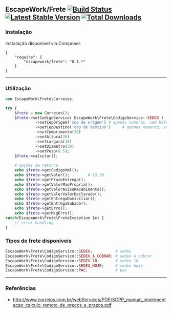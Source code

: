 ## EscapeWork/Frete [![Build Status](https://secure.travis-ci.org/EscapeWork/Frete.png)](http://travis-ci.org/EscapeWork/Frete) [![Latest Stable Version](https://poser.pugx.org/escapework/frete/v/stable.png)](https://packagist.org/packages/escapework/frete) [![Total Downloads](https://poser.pugx.org/escapework/frete/downloads.png)](https://packagist.org/packages/escapework/frete)

### Instalação

Instalação disponível via Composer.

```
{
    "require": {
        "escapework/frete": "0.1.*"
    }
}
```

***

### Utilização 

```php
use EscapeWork\Frete\Correios;

try {
    $frete = new Correios();
    $frete->setCodigoServico( EscapeWork\Frete\CodigoServico::SEDEX )
             ->setCepOrigem('cep de origem') # apenas numeros, sem hifen(-)
             ->setCepDestino('cep de destino')     # apenas numeros, sem hifen(-)
             ->setComprimento(30)
             ->setAltura(30)
             ->setLargura(30)
             ->setDiametro(30)
             ->setPeso(0.5);
    $frete->calcular();
    
    # opções de retorno 
    echo $frete->getCodigoXml();
    echo $frete->getValor();        # 13,20
    echo $frete->getPrazoEntrega();
    echo $frete->getValorMaoPropria();
    echo $frete->getValorAvisoRecebimento();
    echo $frete->getValorValorDeclarado();
    echo $frete->getEntregaDomiciliar();
    echo $frete->getEntregaSabado();
    echo $frete->getErro();
    echo $frete->getMsgErro();
catch(EscapeWork\Frete\FreteException $e) {
    // error handling 
}
```

### Tipos de frete disponíveis 

```php
EscapeWork\Frete\CodigoServico::SEDEX;          # sedex 
EscapeWork\Frete\CodigoServico::SEDEX_A_COBRAR; # sedex a cobrar
EscapeWork\Frete\CodigoServico::SEDEX_10;       # sedex 10
EscapeWork\Frete\CodigoServico::SEDEX_HOJE;     # sedex hoje
EscapeWork\Frete\CodigoServico::PAC;            # pac
```

***

### Referências 

- http://www.correios.com.br/webServices/PDF/SCPP_manual_implementacao_calculo_remoto_de_precos_e_prazos.pdf